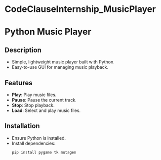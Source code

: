 # CodeClauseInternship_MusicPlayer


# Python Music Player

## Description
- Simple, lightweight music player built with Python.
- Easy-to-use GUI for managing music playback.

## Features
- **Play**: Play music files.
- **Pause**: Pause the current track.
- **Stop**: Stop playback.
- **Load**: Select and play music files.

## Installation
- Ensure Python is installed.
- Install dependencies:
  ```bash
  pip install pygame tk mutagen
